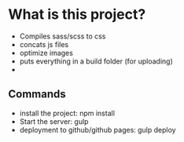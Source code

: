 # What is this project?
* Compiles sass/scss to css
* concats js files
* optimize images
* puts everything in a build folder (for uploading)
* 

## Commands
* install the project: npm install
* Start the server: gulp
* deployment to github/github pages: gulp deploy





